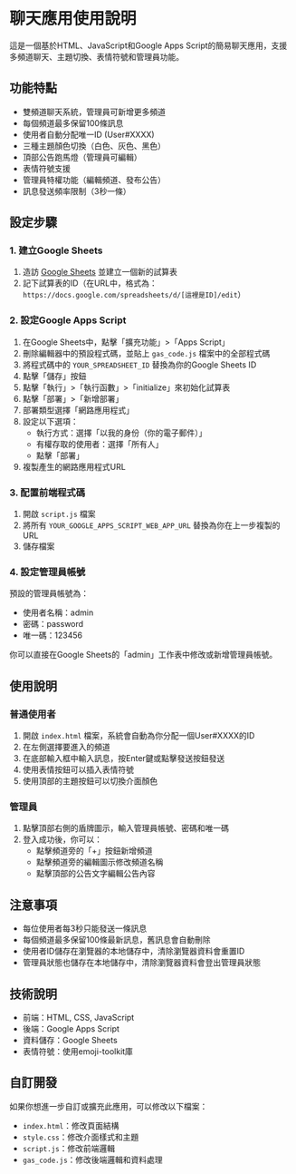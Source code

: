 # 聊天應用使用說明

這是一個基於HTML、JavaScript和Google Apps Script的簡易聊天應用，支援多頻道聊天、主題切換、表情符號和管理員功能。

## 功能特點

- 雙頻道聊天系統，管理員可新增更多頻道
- 每個頻道最多保留100條訊息
- 使用者自動分配唯一ID (User#XXXX)
- 三種主題顏色切換（白色、灰色、黑色）
- 頂部公告跑馬燈（管理員可編輯）
- 表情符號支援
- 管理員特權功能（編輯頻道、發布公告）
- 訊息發送頻率限制（3秒一條）

## 設定步驟

### 1. 建立Google Sheets

1. 造訪 [Google Sheets](https://sheets.google.com) 並建立一個新的試算表
2. 記下試算表的ID（在URL中，格式為：`https://docs.google.com/spreadsheets/d/[這裡是ID]/edit`）

### 2. 設定Google Apps Script

1. 在Google Sheets中，點擊「擴充功能」>「Apps Script」
2. 刪除編輯器中的預設程式碼，並貼上 `gas_code.js` 檔案中的全部程式碼
3. 將程式碼中的 `YOUR_SPREADSHEET_ID` 替換為你的Google Sheets ID
4. 點擊「儲存」按鈕
5. 點擊「執行」>「執行函數」>「initialize」來初始化試算表
6. 點擊「部署」>「新增部署」
7. 部署類型選擇「網路應用程式」
8. 設定以下選項：
   - 執行方式：選擇「以我的身份（你的電子郵件）」
   - 有權存取的使用者：選擇「所有人」
   - 點擊「部署」
9. 複製產生的網路應用程式URL

### 3. 配置前端程式碼

1. 開啟 `script.js` 檔案
2. 將所有 `YOUR_GOOGLE_APPS_SCRIPT_WEB_APP_URL` 替換為你在上一步複製的URL
3. 儲存檔案

### 4. 設定管理員帳號

預設的管理員帳號為：
- 使用者名稱：admin
- 密碼：password
- 唯一碼：123456

你可以直接在Google Sheets的「admin」工作表中修改或新增管理員帳號。

## 使用說明

### 普通使用者

1. 開啟 `index.html` 檔案，系統會自動為你分配一個User#XXXX的ID
2. 在左側選擇要進入的頻道
3. 在底部輸入框中輸入訊息，按Enter鍵或點擊發送按鈕發送
4. 使用表情按鈕可以插入表情符號
5. 使用頂部的主題按鈕可以切換介面顏色

### 管理員

1. 點擊頂部右側的盾牌圖示，輸入管理員帳號、密碼和唯一碼
2. 登入成功後，你可以：
   - 點擊頻道旁的「+」按鈕新增頻道
   - 點擊頻道旁的編輯圖示修改頻道名稱
   - 點擊頂部的公告文字編輯公告內容

## 注意事項

- 每位使用者每3秒只能發送一條訊息
- 每個頻道最多保留100條最新訊息，舊訊息會自動刪除
- 使用者ID儲存在瀏覽器的本地儲存中，清除瀏覽器資料會重置ID
- 管理員狀態也儲存在本地儲存中，清除瀏覽器資料會登出管理員狀態

## 技術說明

- 前端：HTML, CSS, JavaScript
- 後端：Google Apps Script
- 資料儲存：Google Sheets
- 表情符號：使用emoji-toolkit庫

## 自訂開發

如果你想進一步自訂或擴充此應用，可以修改以下檔案：

- `index.html`：修改頁面結構
- `style.css`：修改介面樣式和主題
- `script.js`：修改前端邏輯
- `gas_code.js`：修改後端邏輯和資料處理
